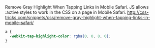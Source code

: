 Remove Gray Highlight When Tapping Links in Mobile Safari. JS allows :active styles to work in the CSS on a page in Mobile Safari. http://css-tricks.com/snippets/css/remove-gray-highlight-when-tapping-links-in-mobile-safari/

```css
a {
  -webkit-tap-highlight-color: rgba(0, 0, 0, 0);
}
```
